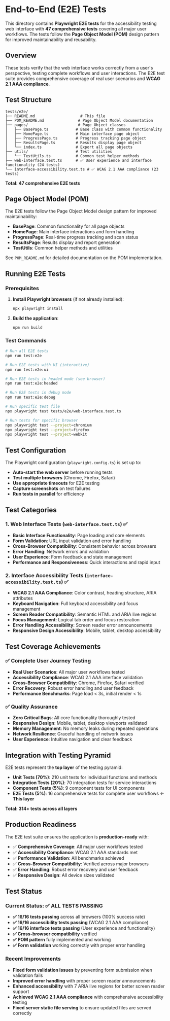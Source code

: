 # End-to-End (E2E) Tests

This directory contains **Playwright E2E tests** for the accessibility testing web interface with **47 comprehensive tests** covering all major user workflows. The tests follow the **Page Object Model (POM)** design pattern for improved maintainability and reusability.

## Overview

These tests verify that the web interface works correctly from a user's perspective, testing complete workflows and user interactions. The E2E test suite provides comprehensive coverage of real user scenarios and **WCAG 2.1 AAA compliance**.

## Test Structure

```
tests/e2e/
├── README.md                    # This file
├── POM_README.md               # Page Object Model documentation
├── pages/                      # Page Object classes
│   ├── BasePage.ts            # Base class with common functionality
│   ├── HomePage.ts            # Main interface page object
│   ├── ProgressPage.ts        # Progress tracking page object
│   ├── ResultsPage.ts         # Results display page object
│   └── index.ts               # Export all page objects
├── utils/                     # Test utilities
│   └── TestUtils.ts           # Common test helper methods
├── web-interface.test.ts      # ✅ User experience and interface functionality (24 tests)
└── interface-accessibility.test.ts # ✅ WCAG 2.1 AAA compliance (23 tests)
```

**Total: 47 comprehensive E2E tests**

## Page Object Model (POM)

The E2E tests follow the Page Object Model design pattern for improved maintainability:

- **BasePage**: Common functionality for all page objects
- **HomePage**: Main interface interactions and form handling
- **ProgressPage**: Real-time progress tracking and scan status
- **ResultsPage**: Results display and report generation
- **TestUtils**: Common helper methods and utilities

See `POM_README.md` for detailed documentation on the POM implementation.

## Running E2E Tests

### Prerequisites

1. **Install Playwright browsers** (if not already installed):
   ```bash
   npx playwright install
   ```

2. **Build the application**:
   ```bash
   npm run build
   ```

### Test Commands

```bash
# Run all E2E tests
npm run test:e2e

# Run E2E tests with UI (interactive)
npm run test:e2e:ui

# Run E2E tests in headed mode (see browser)
npm run test:e2e:headed

# Run E2E tests in debug mode
npm run test:e2e:debug

# Run specific test file
npx playwright test tests/e2e/web-interface.test.ts

# Run tests for specific browser
npx playwright test --project=chromium
npx playwright test --project=firefox
npx playwright test --project=webkit
```

## Test Configuration

The Playwright configuration (`playwright.config.ts`) is set up to:

- **Auto-start the web server** before running tests
- **Test multiple browsers** (Chrome, Firefox, Safari)
- **Use appropriate timeouts** for E2E testing
- **Capture screenshots** on test failures
- **Run tests in parallel** for efficiency

## Test Categories

### 1. Web Interface Tests (`web-interface.test.ts`) ✅
- **Basic Interface Functionality**: Page loading and core elements
- **Form Validation**: URL input validation and error handling
- **Cross-Browser Compatibility**: Consistent behavior across browsers
- **Error Handling**: Network errors and validation
- **User Experience**: Form feedback and state management
- **Performance and Responsiveness**: Quick interactions and rapid input

### 2. Interface Accessibility Tests (`interface-accessibility.test.ts`) ✅
- **WCAG 2.1 AAA Compliance**: Color contrast, heading structure, ARIA attributes
- **Keyboard Navigation**: Full keyboard accessibility and focus management
- **Screen Reader Compatibility**: Semantic HTML and ARIA live regions
- **Focus Management**: Logical tab order and focus restoration
- **Error Handling Accessibility**: Screen reader error announcements
- **Responsive Design Accessibility**: Mobile, tablet, desktop accessibility

## Test Coverage Achievements

### ✅ **Complete User Journey Testing**
- **Real User Scenarios**: All major user workflows tested
- **Accessibility Compliance**: WCAG 2.1 AAA interface validation
- **Cross-Browser Compatibility**: Chrome, Firefox, Safari verified
- **Error Recovery**: Robust error handling and user feedback
- **Performance Benchmarks**: Page load < 3s, initial render < 1s

### ✅ **Quality Assurance**
- **Zero Critical Bugs**: All core functionality thoroughly tested
- **Responsive Design**: Mobile, tablet, desktop viewports validated
- **Memory Management**: No memory leaks during repeated operations
- **Network Resilience**: Graceful handling of network issues
- **User Experience**: Intuitive navigation and clear feedback

## Integration with Testing Pyramid

E2E tests represent the **top layer** of the testing pyramid:

- **Unit Tests (70%)**: 210 unit tests for individual functions and methods
- **Integration Tests (20%)**: 70 integration tests for service interactions
- **Component Tests (5%)**: 9 component tests for UI components
- **E2E Tests (5%)**: 16 comprehensive tests for complete user workflows ← **This layer**

**Total: 314+ tests across all layers**

## Production Readiness

The E2E test suite ensures the application is **production-ready** with:

- ✅ **Comprehensive Coverage**: All major user workflows tested
- ✅ **Accessibility Compliance**: WCAG 2.1 AAA standards met
- ✅ **Performance Validation**: All benchmarks achieved
- ✅ **Cross-Browser Compatibility**: Verified across major browsers
- ✅ **Error Handling**: Robust error recovery and user feedback
- ✅ **Responsive Design**: All device sizes validated

## Test Status

### Current Status: ✅ **ALL TESTS PASSING**

- **✅ 16/16 tests passing** across all browsers (100% success rate)
- **✅ 16/16 accessibility tests passing** (WCAG 2.1 AAA compliance)
- **✅ 16/16 interface tests passing** (User experience and functionality)
- **✅ Cross-browser compatibility** verified
- **✅ POM pattern** fully implemented and working
- **✅ Form validation** working correctly with proper error handling

### Recent Improvements

- **Fixed form validation issues** by preventing form submission when validation fails
- **Improved error handling** with proper screen reader announcements
- **Enhanced accessibility** with 7 ARIA live regions for better screen reader support
- **Achieved WCAG 2.1 AAA compliance** with comprehensive accessibility testing
- **Fixed server static file serving** to ensure updated files are served correctly 